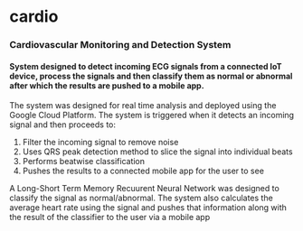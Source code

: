 # cardio
### Cardiovascular Monitoring and Detection System

#### System designed to detect incoming ECG signals from a connected IoT device, process the signals and then classify them as normal or abnormal after which the results are pushed to a mobile app.

The system was designed for real time analysis and deployed using the Google Cloud Platform. The system is triggered when it detects an incoming signal and then proceeds to:
  1) Filter the incoming signal to remove noise
  2) Uses QRS peak detection method to slice the signal into individual beats
  3) Performs beatwise classification
  4) Pushes the results to a connected mobile app for the user to see

A Long-Short Term Memory Recuurent Neural Network was designed to classify the signal as normal/abnormal. The system also calculates the average heart rate using the signal and pushes that information along with the result of the classifier to the user via a mobile app
